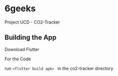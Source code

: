 # 6geeks
Project UCD - CO2-Tracker

## Building the App
Download Flutter

For the Code

run `<flutter build apk> ` in the co2-tracker directory
